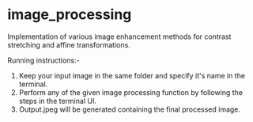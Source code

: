 # image_processing
Implementation of various image enhancement methods for contrast stretching and affine transformations.

Running instructions:-
1. Keep your input image in the same folder and specify it's name in the terminal.
2. Perform any of the given image processing function by following the steps in the terminal UI.
3. Output.jpeg will be generated containing the final processed image.
